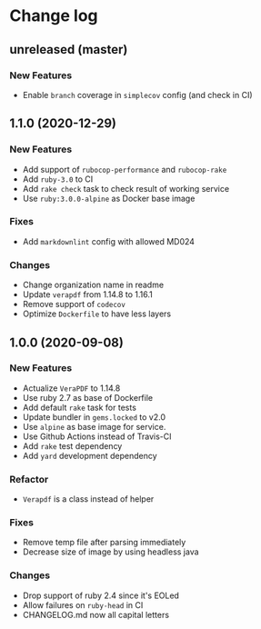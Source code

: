 # Change log

## unreleased (master)

### New Features

* Enable `branch` coverage in `simplecov` config (and check in CI)

## 1.1.0 (2020-12-29)

### New Features

* Add support of `rubocop-performance` and `rubocop-rake`
* Add `ruby-3.0` to CI
* Add `rake check` task to check result of working service
* Use `ruby:3.0.0-alpine` as Docker base image

### Fixes

* Add `markdownlint` config with allowed MD024

### Changes

* Change organization name in readme
* Update `verapdf` from 1.14.8 to 1.16.1
* Remove support of `codecov`
* Optimize `Dockerfile` to have less layers

## 1.0.0 (2020-09-08)

### New Features

* Actualize `VeraPDF` to 1.14.8
* Use ruby 2.7 as base of Dockerfile
* Add default `rake` task for tests
* Update bundler in `gems.locked` to v2.0
* Use `alpine` as base image for service.
* Use Github Actions instead of Travis-CI
* Add `rake` test dependency
* Add `yard` development dependency

### Refactor

* `Verapdf` is a class instead of helper

### Fixes

* Remove temp file after parsing immediately
* Decrease size of image by using headless java

### Changes

* Drop support of ruby 2.4 since it's EOLed
* Allow failures on `ruby-head` in CI
* CHANGELOG.md now all capital letters
